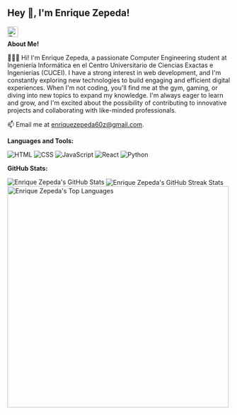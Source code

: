 <h2 title="hehehe">Hey 👋, I'm Enrique Zepeda!</h2>

<a href="https://www.linkedin.com/in/enrique-adair-zepeda-zambrano/">
  <img
    align="left"
    alt="Zepeda's LinkedIn"
    width="24px"
    src="https://img.shields.io/badge/LinkedIn-0077B5?style=for-the-badge&logo=linkedin&logoColor=white"
  />
</a>

<br />

**About Me!**

👨🏽‍💻 Hi! I'm Enrique Zepeda, a passionate Computer Engineering student at Ingeniería Informática en el Centro Universitario de Ciencias Exactas e Ingenierías (CUCEI). I have a strong interest in web development, and I'm constantly exploring new technologies to build engaging and efficient digital experiences. When I'm not coding, you'll find me at the gym, gaming, or diving into new topics to expand my knowledge. I'm always eager to learn and grow, and I'm excited about the possibility of contributing to innovative projects and collaborating with like-minded professionals.

📫 Email me at [enriquezepeda60z@gmail.com](mailto:enriquezepeda60z@gmail.com).

**Languages and Tools:**

![HTML](https://img.shields.io/badge/HTML-E34F26?style=for-the-badge&logo=html5&logoColor=white)
![CSS](https://img.shields.io/badge/CSS-1572B6?style=for-the-badge&logo=css3&logoColor=white)
![JavaScript](https://img.shields.io/badge/JavaScript-F7DF1E?style=for-the-badge&logo=javascript&logoColor=black)
![React](https://img.shields.io/badge/React-20232A?style=for-the-badge&logo=react&logoColor=61DAFB)
![Python](https://img.shields.io/badge/Python-3776AB?style=for-the-badge&logo=python&logoColor=white)

**GitHub Stats:**

<img
  src="https://github-readme-stats.vercel.app/api?username=Enrique-Zepeda&show_icons=true&hide_border=true&count_private=true&theme=shades-of-purple&icon_color=fad000"
  alt="Enrique Zepeda's GitHub Stats"
/>
<img
  align="center"
  src="https://github-readme-streak-stats.herokuapp.com/?user=Enrique-Zepeda&count_private=true&theme=radical"
  alt="Enrique Zepeda's GitHub Streak Stats"
/>
<img
  align="center"
  width="500"
  src="https://github-readme-stats.vercel.app/api/top-langs/?username=Enrique-Zepeda&count_private=true&theme=radical"
  alt="Enrique Zepeda's Top Languages"
/>

